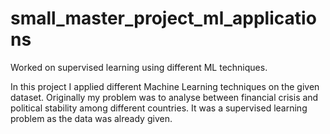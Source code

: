 # small_master_project_ml_applications
Worked on supervised learning using different ML techniques.

In this project I applied different Machine Learning techniques on the given dataset.
Originally my problem was to analyse between financial crisis and political stability among different countries. It was a supervised learning problem as the data was already given.

